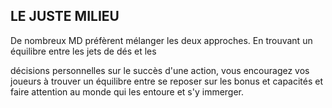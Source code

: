 ## LE JUSTE MILIEU


De nombreux MD préfèrent mélanger les deux approches.
En trouvant un équilibre entre les jets de dés et les

décisions personnelles sur le succès d'une action,
vous encouragez vos joueurs à trouver un équilibre
entre se reposer sur les bonus et capacités et faire
attention au monde qui les entoure et s'y immerger.